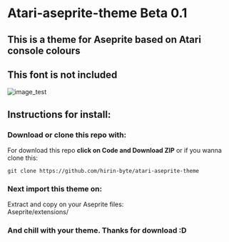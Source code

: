  Atari-aseprite-theme Beta 0.1
====================
##  This is a theme for Aseprite based on Atari console colours
## This font is not included

 ![image_test](https://user-images.githubusercontent.com/76855526/118284028-fd737700-b49d-11eb-833f-5858814d97fa.png)

## Instructions for install: 

### Download or clone this repo with:

  For download this repo **click on Code and Download ZIP** or if you wanna clone this:

`git clone https://github.com/hirin-byte/atari-aseprite-theme`

### Next import this theme on:  

  Extract and copy on your Aseprite files:  
  Aseprite/extensions/
  
### And chill with your theme. Thanks for download :D 
